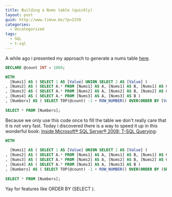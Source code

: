 ```yaml
---
title: Building a Nums table (quickly)
layout: post
guid: http://www.timvw.be/?p=2159
categories:
  - Uncategorized
tags:
  - SQL
  - t-sql
---
```

A while ago i presented my approach to generate a nums table [here](http://www.timvw.be/2010/12/11/techniques-learned-in-sqltopia-look-ma-no-loops/). 

```sql
DECLARE @count INT = 1000;

WITH    
  [Nums1] AS ( SELECT 1 AS [Value] UNION SELECT 2 AS [Value] ) 
, [Nums2] AS ( SELECT A.* FROM [Nums1] AS A, [Nums1] AS B, [Nums1] AS C)  
, [Nums3] AS ( SELECT A.* FROM [Nums2] AS A, [Nums2] AS B, [Nums2] AS C)
, [Nums4] AS ( SELECT A.* FROM [Nums3] AS A, [Nums3] AS B )
, [Numbers] AS ( SELECT TOP(@count) -1 + ROW_NUMBER() OVER(ORDER BY [Value]) AS [Value] FROM[Nums4] )
  
SELECT * FROM [Numbers];
```

Because we only use this code once to fill the table we don't really care that it is not very fast. Today i discovered there is a way to speed it up in this wonderful book: [Inside Microsoft® SQL Server® 2008: T-SQL Querying](http://oreilly.com/catalog/9780735626034/):

```sql
WITH
      
  [Nums1] AS ( SELECT 1 AS [Value] UNION SELECT 2 AS [Value] )  
, [Nums2] AS ( SELECT A.* FROM [Nums1] AS A, [Nums1] AS B, [Nums1] AS C)
, [Nums3] AS ( SELECT A.* FROM [Nums2] AS A, [Nums2] AS B, [Nums2] AS C)
, [Nums4] AS ( SELECT A.* FROM [Nums3] AS A, [Nums3] AS B )
, [Numbers] AS ( SELECT TOP(@count) -1 + ROW_NUMBER() OVER(ORDER BY (SELECT 0)) AS [Value] FROM[Nums4] )
  
SELECT * FROM [Numbers];
```

Yay for features like ORDER BY (SELECT <Constant>).
